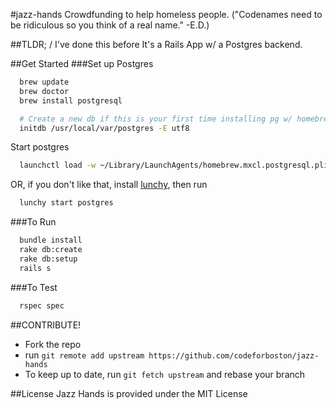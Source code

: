 #jazz-hands
Crowdfunding to help homeless people. ("Codenames need to be ridiculous so you think of a real name." -E.D.)


##TLDR; / I've done this before
It's a Rails App w/ a Postgres backend.


##Get Started
###Set up Postgres
```bash
  brew update
  brew doctor
  brew install postgresql

  # Create a new db if this is your first time installing pg w/ homebrew
  initdb /usr/local/var/postgres -E utf8
```

Start postgres
```bash
  launchctl load -w ~/Library/LaunchAgents/homebrew.mxcl.postgresql.plist
```

OR, if you don't like that, install [lunchy](https://github.com/eddiezane/lunchy), then run

```bash
  lunchy start postgres
```

###To Run

```bash
  bundle install
  rake db:create
  rake db:setup
  rails s
```

###To Test
```bash
  rspec spec
```


##CONTRIBUTE!

* Fork the repo
* run `git remote add upstream https://github.com/codeforboston/jazz-hands`
* To keep up to date, run `git fetch upstream` and rebase your branch


##License
Jazz Hands is provided under the MIT License

